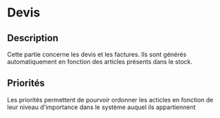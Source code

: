 # Devis

## Description

Cette partie concerne les devis et les factures. Ils sont générés automatiquement en fonction des articles présents dans le stock.  


## Priorités

Les priorités permettent de pourvoir ordonner les acticles en fonction de leur niveau d'importance dans le système auquel ils appartiennent
